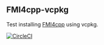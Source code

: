 ## FMI4cpp-vcpkg

Test installing [FMI4cpp](https://github.com/NTNU-IHB/FMI4cpp) using vcpkg.

[![CircleCI](https://circleci.com/gh/markaren/FMI4cpp-vcpkg.svg?style=svg)](https://circleci.com/gh/markaren/FMI4cpp-vcpkg)
